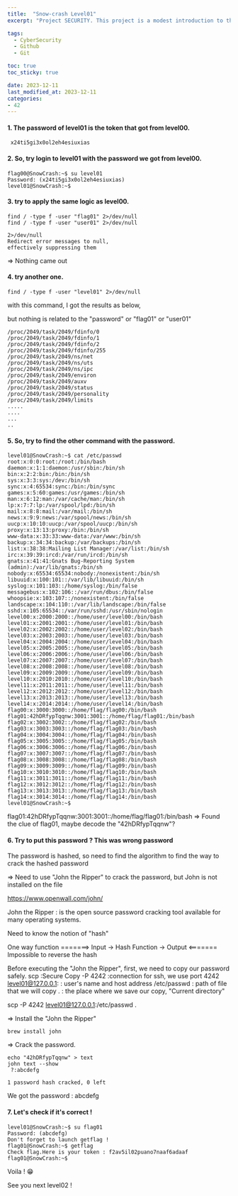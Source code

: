 ```yaml
---
title:  "Snow-crash Level01"
excerpt: "Project SECURITY. This project is a modest introduction to the wide world of cyber security. A world where you’ll have no margin for errors."

tags:
  - CyberSecurity
  - Github
  - Git

toc: true
toc_sticky: true

date: 2023-12-11
last_modified_at: 2023-12-11
categories: 
- 42
---
```


#### 1. The password of level01 is the token that got from level00.

```
 x24ti5gi3x0ol2eh4esiuxias
```
#### 2. So, try login to level01 with the password we got from level00.
```
flag00@SnowCrash:~$ su level01
Password: (x24ti5gi3x0ol2eh4esiuxias)
level01@SnowCrash:~$
``` 
#### 3.  try to apply the same logic as level00.
```
find / -type f -user "flag01" 2>/dev/null
find / -type f -user "user01" 2>/dev/null
```
    2>/dev/null 
    Redirect error messages to null,
    effectively suppressing them
=> Nothing came out

#### 4. try another one.
```
find / -type f -user "level01" 2>/dev/null
```
with this command, I got the results as below,

but nothing is related to the "password" or "flag01" or "user01"

```
/proc/2049/task/2049/fdinfo/0
/proc/2049/task/2049/fdinfo/1
/proc/2049/task/2049/fdinfo/2
/proc/2049/task/2049/fdinfo/255
/proc/2049/task/2049/ns/net
/proc/2049/task/2049/ns/uts
/proc/2049/task/2049/ns/ipc
/proc/2049/task/2049/environ
/proc/2049/task/2049/auxv
/proc/2049/task/2049/status
/proc/2049/task/2049/personality
/proc/2049/task/2049/limits
.....
....
...
..
```
#### 5. So, try to find the other command with the password.
```
level01@SnowCrash:~$ cat /etc/passwd
root:x:0:0:root:/root:/bin/bash
daemon:x:1:1:daemon:/usr/sbin:/bin/sh
bin:x:2:2:bin:/bin:/bin/sh
sys:x:3:3:sys:/dev:/bin/sh
sync:x:4:65534:sync:/bin:/bin/sync
games:x:5:60:games:/usr/games:/bin/sh
man:x:6:12:man:/var/cache/man:/bin/sh
lp:x:7:7:lp:/var/spool/lpd:/bin/sh
mail:x:8:8:mail:/var/mail:/bin/sh
news:x:9:9:news:/var/spool/news:/bin/sh
uucp:x:10:10:uucp:/var/spool/uucp:/bin/sh
proxy:x:13:13:proxy:/bin:/bin/sh
www-data:x:33:33:www-data:/var/www:/bin/sh
backup:x:34:34:backup:/var/backups:/bin/sh
list:x:38:38:Mailing List Manager:/var/list:/bin/sh
irc:x:39:39:ircd:/var/run/ircd:/bin/sh
gnats:x:41:41:Gnats Bug-Reporting System (admin):/var/lib/gnats:/bin/sh
nobody:x:65534:65534:nobody:/nonexistent:/bin/sh
libuuid:x:100:101::/var/lib/libuuid:/bin/sh
syslog:x:101:103::/home/syslog:/bin/false
messagebus:x:102:106::/var/run/dbus:/bin/false
whoopsie:x:103:107::/nonexistent:/bin/false
landscape:x:104:110::/var/lib/landscape:/bin/false
sshd:x:105:65534::/var/run/sshd:/usr/sbin/nologin
level00:x:2000:2000::/home/user/level00:/bin/bash
level01:x:2001:2001::/home/user/level01:/bin/bash
level02:x:2002:2002::/home/user/level02:/bin/bash
level03:x:2003:2003::/home/user/level03:/bin/bash
level04:x:2004:2004::/home/user/level04:/bin/bash
level05:x:2005:2005::/home/user/level05:/bin/bash
level06:x:2006:2006::/home/user/level06:/bin/bash
level07:x:2007:2007::/home/user/level07:/bin/bash
level08:x:2008:2008::/home/user/level08:/bin/bash
level09:x:2009:2009::/home/user/level09:/bin/bash
level10:x:2010:2010::/home/user/level10:/bin/bash
level11:x:2011:2011::/home/user/level11:/bin/bash
level12:x:2012:2012::/home/user/level12:/bin/bash
level13:x:2013:2013::/home/user/level13:/bin/bash
level14:x:2014:2014::/home/user/level14:/bin/bash
flag00:x:3000:3000::/home/flag/flag00:/bin/bash
flag01:42hDRfypTqqnw:3001:3001::/home/flag/flag01:/bin/bash
flag02:x:3002:3002::/home/flag/flag02:/bin/bash
flag03:x:3003:3003::/home/flag/flag03:/bin/bash
flag04:x:3004:3004::/home/flag/flag04:/bin/bash
flag05:x:3005:3005::/home/flag/flag05:/bin/bash
flag06:x:3006:3006::/home/flag/flag06:/bin/bash
flag07:x:3007:3007::/home/flag/flag07:/bin/bash
flag08:x:3008:3008::/home/flag/flag08:/bin/bash
flag09:x:3009:3009::/home/flag/flag09:/bin/bash
flag10:x:3010:3010::/home/flag/flag10:/bin/bash
flag11:x:3011:3011::/home/flag/flag11:/bin/bash
flag12:x:3012:3012::/home/flag/flag12:/bin/bash
flag13:x:3013:3013::/home/flag/flag13:/bin/bash
flag14:x:3014:3014::/home/flag/flag14:/bin/bash
level01@SnowCrash:~$
```

flag01:42hDRfypTqqnw:3001:3001::/home/flag/flag01:/bin/bash
=> Found the clue of flag01, maybe decode the "42hDRfypTqqnw"?

#### 6. Try to put this password ? This was wrong password

The password is hashed, so need to find the algorithm to find the way to crack the hashed password 

=> Need to use "John the Ripper" to crack the password, but John is not installed on the file

https://www.openwall.com/john/

John the Ripper : is the open source password cracking tool available for many operating systems.

Need to know the notion of "hash"

One way function =======> Input -> Hash Function -> Output <======= Impossible to reverse the hash

Before executing the "John the Ripper", first, we need to copy our password safely.
scp :Secure Copy -P 4242 :connection for ssh, we use port 4242 level01@127.0.0.1: : user's name and host address /etc/passwd : path of file that we will copy . : the place where we save our copy, "Current directory"

scp -P 4242 level01@127.0.0.1:/etc/passwd .

=> Install the "John the Ripper" 
```
brew install john
```
=> Crack the password.
```
echo "42hDRfypTqqnw" > text
john text --show
 ?:abcdefg

1 password hash cracked, 0 left
```

 We got the password : abcdefg

#### 7. Let's check if it's correct !

```
level01@SnowCrash:~$ su flag01
Password: (abcdefg)
Don't forget to launch getflag !
flag01@SnowCrash:~$ getflag
Check flag.Here is your token : f2av5il02puano7naaf6adaaf
flag01@SnowCrash:~$
```
Voila ! 😁

See you next level02 ! 